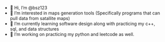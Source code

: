 - 👋 Hi, I’m @bsz123
- 👀 I’m interested in maps generation tools (Specifically programs that can pull data from satallite maps)
- 🌱 I’m currently learning software design along with practicing my c++, sql, and data structures
- 💞️ I’m working on practicing my python and leetcode as well.

<!---
bsz123/bsz123 is a ✨ special ✨ repository because its `README.md` (this file) appears on your GitHub profile.
You can click the Preview link to take a look at your changes.
--->
